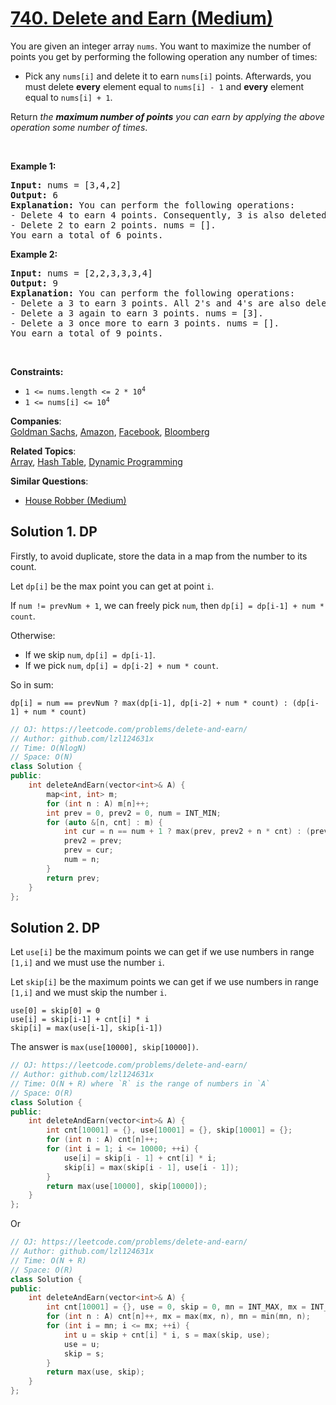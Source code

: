 # [740. Delete and Earn (Medium)](https://leetcode.com/problems/delete-and-earn/)

<p>You are given an integer array <code>nums</code>. You want to maximize the number of points you get by performing the following operation any number of times:</p>

<ul>
	<li>Pick any <code>nums[i]</code> and delete it to earn <code>nums[i]</code> points. Afterwards, you must delete <b>every</b> element equal to <code>nums[i] - 1</code> and <strong>every</strong> element equal to <code>nums[i] + 1</code>.</li>
</ul>

<p>Return <em>the <strong>maximum number of points</strong> you can earn by applying the above operation some number of times</em>.</p>

<p>&nbsp;</p>
<p><strong>Example 1:</strong></p>

<pre><strong>Input:</strong> nums = [3,4,2]
<strong>Output:</strong> 6
<strong>Explanation:</strong> You can perform the following operations:
- Delete 4 to earn 4 points. Consequently, 3 is also deleted. nums = [2].
- Delete 2 to earn 2 points. nums = [].
You earn a total of 6 points.
</pre>

<p><strong>Example 2:</strong></p>

<pre><strong>Input:</strong> nums = [2,2,3,3,3,4]
<strong>Output:</strong> 9
<strong>Explanation:</strong> You can perform the following operations:
- Delete a 3 to earn 3 points. All 2's and 4's are also deleted. nums = [3,3].
- Delete a 3 again to earn 3 points. nums = [3].
- Delete a 3 once more to earn 3 points. nums = [].
You earn a total of 9 points.</pre>

<p>&nbsp;</p>
<p><strong>Constraints:</strong></p>

<ul>
	<li><code>1 &lt;= nums.length &lt;= 2 * 10<sup>4</sup></code></li>
	<li><code>1 &lt;= nums[i] &lt;= 10<sup>4</sup></code></li>
</ul>


**Companies**:  
[Goldman Sachs](https://leetcode.com/company/goldman-sachs), [Amazon](https://leetcode.com/company/amazon), [Facebook](https://leetcode.com/company/facebook), [Bloomberg](https://leetcode.com/company/bloomberg)

**Related Topics**:  
[Array](https://leetcode.com/tag/array/), [Hash Table](https://leetcode.com/tag/hash-table/), [Dynamic Programming](https://leetcode.com/tag/dynamic-programming/)

**Similar Questions**:
* [House Robber (Medium)](https://leetcode.com/problems/house-robber/)

## Solution 1. DP

Firstly, to avoid duplicate, store the data in a map from the number to its count.

Let `dp[i]` be the max point you can get at point `i`.

If `num != prevNum + 1`, we can freely pick `num`, then `dp[i] = dp[i-1] + num * count`.

Otherwise:
* If we skip `num`, `dp[i] = dp[i-1]`.
* If we pick `num`, `dp[i] = dp[i-2] + num * count`.

So in sum:

```
dp[i] = num == prevNum ? max(dp[i-1], dp[i-2] + num * count) : (dp[i-1] + num * count)
```

```cpp
// OJ: https://leetcode.com/problems/delete-and-earn/
// Author: github.com/lzl124631x
// Time: O(NlogN)
// Space: O(N)
class Solution {
public:
    int deleteAndEarn(vector<int>& A) {
        map<int, int> m;
        for (int n : A) m[n]++;
        int prev = 0, prev2 = 0, num = INT_MIN;
        for (auto &[n, cnt] : m) {
            int cur = n == num + 1 ? max(prev, prev2 + n * cnt) : (prev + n * cnt);
            prev2 = prev;
            prev = cur;
            num = n;
        }
        return prev;
    }
};
```

## Solution 2. DP

Let `use[i]` be the maximum points we can get if we use numbers in range `[1,i]` and we must use the number `i`.

Let `skip[i]` be the maximum points we can get if we use numbers in range `[1,i]` and we must skip the number `i`.

```
use[0] = skip[0] = 0
use[i] = skip[i-1] + cnt[i] * i
skip[i] = max(use[i-1], skip[i-1])
```

The answer is `max(use[10000], skip[10000])`.

```cpp
// OJ: https://leetcode.com/problems/delete-and-earn/
// Author: github.com/lzl124631x
// Time: O(N + R) where `R` is the range of numbers in `A`
// Space: O(R)
class Solution {
public:
    int deleteAndEarn(vector<int>& A) {
        int cnt[10001] = {}, use[10001] = {}, skip[10001] = {};
        for (int n : A) cnt[n]++;
        for (int i = 1; i <= 10000; ++i) {
            use[i] = skip[i - 1] + cnt[i] * i;
            skip[i] = max(skip[i - 1], use[i - 1]);
        }
        return max(use[10000], skip[10000]);
    }
};
```

Or

```cpp
// OJ: https://leetcode.com/problems/delete-and-earn/
// Author: github.com/lzl124631x
// Time: O(N + R)
// Space: O(R)
class Solution {
public:
    int deleteAndEarn(vector<int>& A) {
        int cnt[10001] = {}, use = 0, skip = 0, mn = INT_MAX, mx = INT_MIN;
        for (int n : A) cnt[n]++, mx = max(mx, n), mn = min(mn, n);
        for (int i = mn; i <= mx; ++i) {
            int u = skip + cnt[i] * i, s = max(skip, use);
            use = u;
            skip = s;
        }
        return max(use, skip);
    }
};
```
